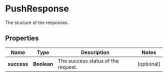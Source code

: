

# PushResponse

The stucture of the responses.
## Properties

Name | Type | Description | Notes
------------ | ------------- | ------------- | -------------
**success** | **Boolean** | The success status of the request. |  [optional]



